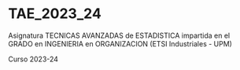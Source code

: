 # TAE_2023_24

Asignatura TECNICAS AVANZADAS de ESTADISTICA impartida en el GRADO en INGENIERIA en ORGANIZACION (ETSI Industriales - UPM)

Curso 2023-24